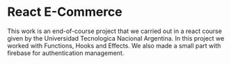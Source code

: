 # React E-Commerce

This work is an end-of-course project that we carried out in a react course given by the Universidad Tecnologica Nacional Argentina. In this project we worked with Functions, Hooks and Effects. We also made a small part with firebase for authentication management.
